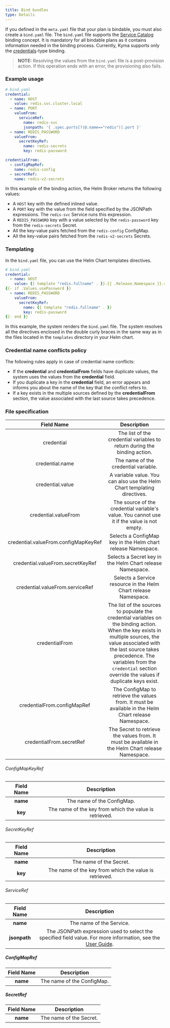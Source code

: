 ```yaml
---
title: Bind bundles
type: Details
---
```


If you defined in the `meta.yaml` file that your plan is bindable, you must also create a `bind.yaml` file.
The `bind.yaml` file supports the [Service Catalog](https://github.com/kubernetes-incubator/service-catalog) binding concept. It is mandatory for all bindable plans as it contains information needed in the binding process. Currently, Kyma supports only the [credentials](https://github.com/openservicebrokerapi/servicebroker/blob/v2.13/spec.md#types-of-binding)-type binding.   

>**NOTE:** Resolving the values from the `bind.yaml` file is a post-provision action. If this operation ends with an error, the provisioning also fails.

### Example usage

```yaml
# bind.yaml
credential:
  - name: HOST
    value: redis.svc.cluster.local
  - name: PORT
    valueFrom:
      serviceRef:
        name: redis-svc
        jsonpath: '{ .spec.ports[?(@.name=="redis")].port }'
  - name: REDIS_PASSWORD
    valueFrom:
      secretKeyRef:
        name: redis-secrets
        key: redis-password

credentialFrom:
  - configMapRef:
    name: redis-config
  - secretRef:
    name: redis-v2-secrets
```

In this example of the binding action, the Helm Broker returns the following values:
- A `HOST` key with the defined inlined value.
- A `PORT` key with the value from the field specified by the JSONPath expressions. The `redis-svc` Service runs this expression.
- A `REDIS_PASSWORD` key with a value selected by the `redis-password` key from the `redis-secrets` Secret.
- All the key-value pairs fetched from the `redis-config` ConfigMap.
- All the key-value pairs fetched from the `redis-v2-secrets` Secrets.

### Templating

In the `bind.yaml` file, you can use the Helm Chart templates directives.

```yaml
# bind.yaml
credential:
  - name: HOST
    value: {{ template "redis.fullname" . }}.{{ .Release.Namespace }}.svc.cluster.local
{{- if .Values.usePassword }}
  - name: REDIS_PASSWORD
    valueFrom:
      secretKeyRef:
        name: {{ template "redis.fullname" . }}
        key: redis-password
{{- end }}
```
In this example, the system renders the `bind.yaml` file. The system resolves all the directives enclosed in the double curly braces in the same way as in the files located in the `templates` directory in your Helm chart.

### Credential name conflicts policy

The following rules apply in case of credential name conflicts:
- If the **credential** and **credentialFrom** fields have duplicate values, the system uses the values from the **credential** field.
- If you duplicate a key in the **credential** field, an error appears and informs you about the name of the key that the conflict refers to.
- If a key exists in the multiple sources defined by the **credentialFrom** section, the value associated with the last source takes precedence.

### File specification

|   Field Name   |                                 Description                       |
|:--------------:|:--------------------------------------------------------------:|
| credential |    The list of the credential variables to return during the binding action.       |
| credential.name |    The name of the credential variable.  |
| credential.value |    A variable value. You can also use the Helm Chart templating directives.  |
| credential.valueFrom |  The source of the credential variable's value. You cannot use it if the value is not empty.  |
| credential.valueFrom.configMapKeyRef |    Selects a ConfigMap key in the Helm chart release Namespace.    |
| credential.valueFrom.secretKeyRef  |     Selects a Secret key in the Helm Chart release Namespace.     |
| credential.valueFrom.serviceRef   | Selects a Service resource in the Helm Chart release Namespace. |
| credentialFrom | The list of the sources to populate the credential variables on the binding action. When the key exists in multiple sources, the value associated with the last source takes precedence. The variables from the `credential` section override the values if duplicate keys exist. |
| credentialFrom.configMapRef | The ConfigMap to retrieve the values from. It must be available in the Helm Chart release Namespace. |
| credentialFrom.secretRef |   The Secret to retrieve the values from. It must be available in the Helm Chart release Namespace.  |

###### ConfigMapKeyRef

| Field Name |                            Description                            |
|:----------:|:-----------------------------------------------------------------:|
|    **name**    |                      The name of the ConfigMap.                       |
|     **key**    |   The name of the key from which the value is retrieved.  |

###### SecretKeyRef

| Field Name |                            Description                            |
|:----------:|:-----------------------------------------------------------------:|
|    **name**    |                       The name of the Secret.                          |
|     **key**    | The name of the key from which the value is retrieved. |

###### ServiceRef

| Field Name |                                                                    Description                                                                    |
|:----------:|:-------------------------------------------------------------------------------------------------------------------------------------------------:|
|    **name**    |                                                                The name of the Service.                                                               |
|  **jsonpath**  | The JSONPath expression used to select the specified field value. For more information, see the [User Guide](https://kubernetes.io/docs/user-guide/jsonpath/). |

##### ConfigMapRef

| Field Name |         Description        |
|:----------:|:--------------------------:|
|    **name**    |    The name of the ConfigMap.   |

##### SecretRef

| Field Name |        Description        |
|:----------:|:-------------------------:|
|    **name**    |  The name of the Secret.      |
